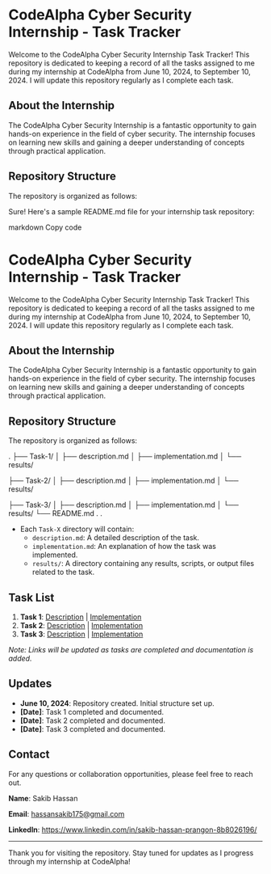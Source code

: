 # CodeAlpha Cyber Security Internship - Task Tracker

Welcome to the CodeAlpha Cyber Security Internship Task Tracker! This repository is dedicated to keeping a record of all the tasks assigned to me during my internship at CodeAlpha from June 10, 2024, to September 10, 2024. I will update this repository regularly as I complete each task.

## About the Internship

The CodeAlpha Cyber Security Internship is a fantastic opportunity to gain hands-on experience in the field of cyber security. The internship focuses on learning new skills and gaining a deeper understanding of concepts through practical application.

## Repository Structure

The repository is organized as follows:

Sure! Here's a sample README.md file for your internship task repository:

markdown
Copy code
# CodeAlpha Cyber Security Internship - Task Tracker

Welcome to the CodeAlpha Cyber Security Internship Task Tracker! This repository is dedicated to keeping a record of all the tasks assigned to me during my internship at CodeAlpha from June 10, 2024, to September 10, 2024. I will update this repository regularly as I complete each task.

## About the Internship

The CodeAlpha Cyber Security Internship is a fantastic opportunity to gain hands-on experience in the field of cyber security. The internship focuses on learning new skills and gaining a deeper understanding of concepts through practical application.

## Repository Structure

The repository is organized as follows:

.
├── Task-1/
│ ├── description.md
│ ├── implementation.md
│ └── results/

├── Task-2/
│ ├── description.md
│ ├── implementation.md
│ └── results/

├── Task-3/
│ ├── description.md
│ ├── implementation.md
│ └── results/
└── README.md
.
.


- Each `Task-X` directory will contain:
  - `description.md`: A detailed description of the task.
  - `implementation.md`: An explanation of how the task was implemented.
  - `results/`: A directory containing any results, scripts, or output files related to the task.

## Task List

1. **Task 1**: [Description](Task-1/description.md) | [Implementation](Task-1/implementation.md)
2. **Task 2**: [Description](Task-2/description.md) | [Implementation](Task-2/implementation.md)
3. **Task 3**: [Description](Task-3/description.md) | [Implementation](Task-3/implementation.md)

*Note: Links will be updated as tasks are completed and documentation is added.*

## Updates

- **June 10, 2024**: Repository created. Initial structure set up.
- **[Date]**: Task 1 completed and documented.
- **[Date]**: Task 2 completed and documented.
- **[Date]**: Task 3 completed and documented.

## Contact

For any questions or collaboration opportunities, please feel free to reach out.

**Name**: Sakib Hassan

**Email**: hassansakib175@gmail.com 

**LinkedIn**: https://www.linkedin.com/in/sakib-hassan-prangon-8b8026196/

---

Thank you for visiting the repository. Stay tuned for updates as I progress through my internship at CodeAlpha!



